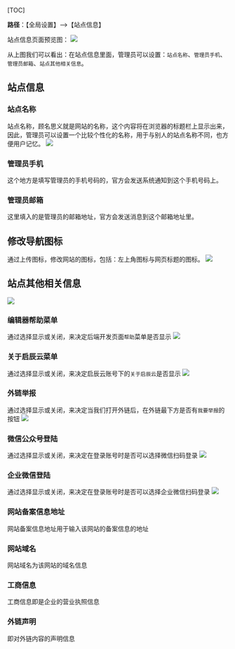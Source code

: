 
[TOC]


**路径**：【全局设置】-->【站点信息】

站点信息页面预览图：
![](http://docfiles.baibaoyun.com/FgK7G-BP7CGlbgntWC-FnM1-H_lR)

从上图我们可以看出：在站点信息里面，管理员可以设置：`站点名称`、`管理员手机`、`管理员邮箱`、`站点其他相关信息`。

## 站点信息

### 站点名称
站点名称，顾名思义就是网站的名称，这个内容将在浏览器的标题栏上显示出来，因此，管理员可以设置一个比较个性化的名称，用于与别人的站点名称不同，也方便用户记忆。
![](http://docfiles.baibaoyun.com/FvESk5oEzw-3qoLAAcliE9y-yPIO)


### 管理员手机
这个地方是填写管理员的手机号码的，官方会发送系统通知到这个手机号码上。


### 管理员邮箱
这里填入的是管理员的邮箱地址，官方会发送消息到这个邮箱地址里。


## 修改导航图标
通过上传图标，修改网站的图标，包括：左上角图标与网页标题的图标。
![](http://docfiles.baibaoyun.com/FmU1BvtG0hAGgdB6h0XdN_I-WUHN)
## 站点其他相关信息
![](http://docfiles.baibaoyun.com/FlX5RnUubf2r0lVrcTS82wBk_uHU)
### 编辑器帮助菜单
通过选择显示或关闭，来决定后端开发页面`帮助`菜单是否显示
![](http://docfiles.baibaoyun.com/FoJb8CiEBWfDHKkMEmRO6fLeDiBD)
### 关于启辰云菜单
通过选择显示或关闭，来决定启辰云账号下的`关于启辰云`是否显示
![](http://docfiles.baibaoyun.com/FpWrO-Nn3wlwreFSmH_RgU2V5_44)
### 外链举报
通过选择显示或关闭，来决定当我们打开外链后，在外链最下方是否有`我要举报`的按钮
![](http://docfiles.baibaoyun.com/FsQXDXHcJ_UlKJENJNjwgXwbT0qh)
### 微信公众号登陆
通过选择显示或关闭，来决定在登录账号时是否可以选择微信扫码登录
![](http://docfiles.baibaoyun.com/Fqh5FLfa2DH84TDmuy-AagT0-PEO)
### 企业微信登陆
通过选择显示或关闭，来决定在登录账号时是否可以选择企业微信扫码登录
![](http://docfiles.baibaoyun.com/FqgdcuK-AFCU0Jt9QwF3AgnxZgKC)

### 网站备案信息地址
网站备案信息地址用于输入该网站的备案信息的地址
### 网站域名
网站域名为该网站的域名信息
### 工商信息
工商信息即是企业的营业执照信息
### 外链声明
即对外链内容的声明信息